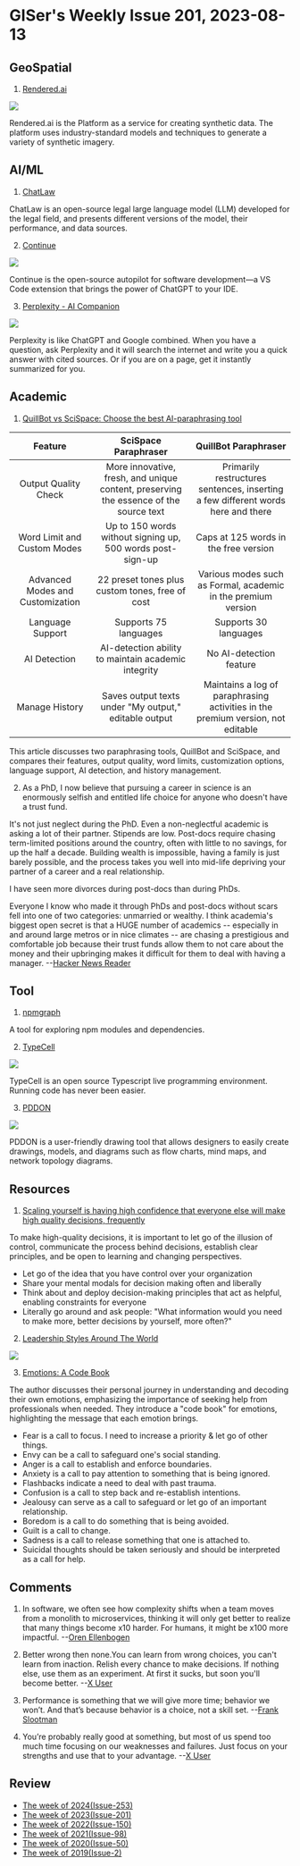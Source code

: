 # GISer's Weekly Issue 201, 2023-08-13

## GeoSpatial

1. [Rendered.ai](https://www.rendered.ai/)

![](https://www.rendered.ai/img/product-img1.svg)

Rendered.ai is the Platform as a service for creating synthetic data. The platform uses industry-standard models and techniques to generate a variety of synthetic imagery.

## AI/ML

1. [ChatLaw](https://github.com/PKU-YuanGroup/ChatLaw/tree/main)

ChatLaw is an open-source legal large language model (LLM) developed for the legal field, and presents different versions of the model, their performance, and data sources.

2. [Continue](https://github.com/continuedev/continue)

![](https://github.com/continuedev/continue/raw/main/readme.gif)

Continue is the open-source autopilot for software development—a VS Code extension that brings the power of ChatGPT to your IDE.

3. [Perplexity - AI Companion](https://chrome.google.com/webstore/detail/perplexity-ai-companion/hlgbcneanomplepojfcnclggenpcoldo)

![](https://lh3.googleusercontent.com/oky_AuOTc4Ha7Mi5KxA9-oFBzrwW3sT0_Mno7XVEFNPzciWvJD2fafBO1zrqQTBfcbgHh7iyf8hABXHUl_QvQgpx=w640-h400-e365-rj-sc0x00ffffff)

Perplexity is like ChatGPT and Google combined. When you have a question, ask Perplexity and it will search the internet and write you a quick answer with cited sources. Or if you are on a page, get it instantly summarized for you.

## Academic

1. [QuillBot vs SciSpace: Choose the best AI-paraphrasing tool](https://typeset.io/resources/quillbot-vs-scispace-paraphraser/)

|           **Feature**            |                               **SciSpace Paraphraser**                                |                             **QuillBot Paraphraser**                             |
| :------------------------------: | :-----------------------------------------------------------------------------------: | :------------------------------------------------------------------------------: |
|       Output Quality Check       | More innovative, fresh, and unique content, preserving the essence of the source text | Primarily restructures sentences, inserting a few different words here and there |
|   Word Limit and Custom Modes    |              Up to 150 words without signing up, 500 words post-sign-up               |                      Caps at 125 words in the free version                       |
| Advanced Modes and Customization |                    22 preset tones plus custom tones, free of cost                    |          Various modes such as Formal, academic in the premium version           |
|         Language Support         |                                 Supports 75 languages                                 |                              Supports 30 languages                               |
|           AI Detection           |                  AI-detection ability to maintain academic integrity                  |                             No AI-detection feature                              |
|          Manage History          |                 Saves output texts under "My output," editable output                 | Maintains a log of paraphrasing activities in the premium version, not editable  |

This article discusses two paraphrasing tools, QuillBot and SciSpace, and compares their features, output quality, word limits, customization options, language support, AI detection, and history management.

2. As a PhD, I now believe that pursuing a career in science is an enormously selfish and entitled life choice for anyone who doesn't have a trust fund.

It's not just neglect during the PhD. Even a non-neglectful academic is asking a lot of their partner. Stipends are low. Post-docs require chasing term-limited positions around the country, often with little to no savings, for up the half a decade. Building wealth is impossible, having a family is just barely possible, and the process takes you well into mid-life depriving your partner of a career and a real relationship.

I have seen more divorces during post-docs than during PhDs.

Everyone I know who made it through PhDs and post-docs without scars fell into one of two categories: unmarried or wealthy. I think academia's biggest open secret is that a HUGE number of academics -- especially in and around large metros or in nice climates -- are chasing a prestigious and comfortable job because their trust funds allow them to not care about the money and their upbringing makes it difficult for them to deal with having a manager.
--[Hacker News Reader](https://news.ycombinator.com/item?id=35778537)

## Tool

1. [npmgraph](https://github.com/npmgraph/npmgraph)

A tool for exploring npm modules and dependencies.

2. [TypeCell](https://www.typecell.org/)

![](https://www.typecell.org/assets/intro.4f53c777.gif)

TypeCell is an open source Typescript live programming environment.
Running code has never been easier.

3. [PDDON](https://pddon.com/)

![](https://cdn.beekka.com/blogimg/asset/202308/bg2023081005.webp)

PDDON is a user-friendly drawing tool that allows designers to easily create drawings, models, and diagrams such as flow charts, mind maps, and network topology diagrams.

## Resources

1. [Scaling yourself is having high confidence that everyone else will make high quality decisions, frequently](https://feeder.co/api/post/4984a922-39ea-11ee-8311-1a21cf3a468a)

To make high-quality decisions, it is important to let go of the illusion of control, communicate the process behind decisions, establish clear principles, and be open to learning and changing perspectives.

- Let go of the idea that you have control over your organization
- Share your mental modals for decision making often and liberally
- Think about and deploy decision-making principles that act as helpful, enabling constraints for everyone
- Literally go around and ask people: "What information would you need to make more, better decisions by yourself, more often?"

2. [Leadership Styles Around The World](https://blog.bytebytego.com/i/135955829/leadership-styles-around-the-world)

![](https://substackcdn.com/image/fetch/w_1456,c_limit,f_webp,q_auto:good,fl_progressive:steep/https%3A%2F%2Fsubstack-post-media.s3.amazonaws.com%2Fpublic%2Fimages%2F61d101ce-a83a-4c48-97f7-9b80a2508053_1314x1516.jpeg)

3. [Emotions: A Code Book](https://tidyfirst.substack.com/p/emotions-a-code-book)

The author discusses their personal journey in understanding and decoding their own emotions, emphasizing the importance of seeking help from professionals when needed. They introduce a "code book" for emotions, highlighting the message that each emotion brings.

- Fear is a call to focus. I need to increase a priority & let go of other things.
- Envy can be a call to safeguard one's social standing.
- Anger is a call to establish and enforce boundaries.
- Anxiety is a call to pay attention to something that is being ignored.
- Flashbacks indicate a need to deal with past trauma.
- Confusion is a call to step back and re-establish intentions.
- Jealousy can serve as a call to safeguard or let go of an important relationship.
- Boredom is a call to do something that is being avoided.
- Guilt is a call to change.
- Sadness is a call to release something that one is attached to.
- Suicidal thoughts should be taken seriously and should be interpreted as a call for help.

## Comments

1. In software, we often see how complexity shifts when a team moves from a monolith to microservices, thinking it will only get better to realize that many things become x10 harder. For humans, it might be x100 more impactful.
   --[Oren Ellenbogen](https://softwareleadweekly.com/issues/559)

2. Better wrong then none.You can learn from wrong choices, you can't learn from inaction. Relish every chance to make decisions. If nothing else, use them as an experiment. At first it sucks, but soon you'll become better.
   --[X User](https://twitter.com/_lhermann/status/1683075797240750080)

3. Performance is something that we will give more time; behavior we won’t. And that’s because behavior is a choice, not a skill set.
   --[Frank Slootman](https://fs.blog/knowledge-project-podcast-transcripts/frank-slootman-173/)

4. You’re probably really good at something, but most of us spend too much time focusing on our weaknesses and failures. Just focus on your strengths and use that to your advantage.
   --[X User](https://twitter.com/ValKatayev/status/1688362407616204801)

## Review

- [The week of 2024(Issue-253)](../2024/issue-253.md)
- [The week of 2023(Issue-201)](../2023/issue-201.md)
- [The week of 2022(Issue-150)](../2022/issue-150.md)
- [The week of 2021(Issue-98)](../2021/issue-98.md)
- [The week of 2020(Issue-50)](../2020/issue-50.md)
- [The week of 2019(Issue-2)](../2019/issue-2.md)
